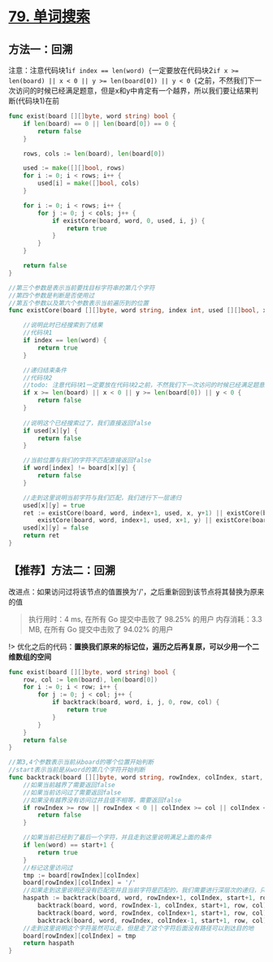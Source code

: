 # [79. 单词搜索](https://leetcode-cn.com/problems/word-search/)

## 方法一：回溯

注意：注意代码块1`if index == len(word) {`一定要放在代码块2`if x >= len(board) || x < 0 || y >= len(board[0]) || y < 0 {`之前，不然我们下一次访问的时候已经满足题意，但是x和y中肯定有一个越界，所以我们要让结果判断(代码块1)在前

```go
func exist(board [][]byte, word string) bool {
	if len(board) == 0 || len(board[0]) == 0 {
		return false
	}

	rows, cols := len(board), len(board[0])

	used := make([][]bool, rows)
	for i := 0; i < rows; i++ {
		used[i] = make([]bool, cols)
	}

	for i := 0; i < rows; i++ {
		for j := 0; j < cols; j++ {
			if existCore(board, word, 0, used, i, j) {
				return true
			}
		}
	}

	return false
}

//第三个参数是表示当前要找目标字符串的第几个字符
//第四个参数是判断是否使用过
//第五个参数以及第六个参数表示当前遍历到的位置
func existCore(board [][]byte, word string, index int, used [][]bool, x, y int) bool {

	//说明此时已经搜索到了结果
	//代码块1
	if index == len(word) {
		return true
	}

	//递归结束条件
	//代码块2
	//todo: 注意代码块1一定要放在代码块2之前，不然我们下一次访问的时候已经满足题意，但是x和y中肯定有一个越界，所以我们要让结果判断(代码块1)在前
	if x >= len(board) || x < 0 || y >= len(board[0]) || y < 0 {
		return false
	}
	
	//说明这个已经搜索过了，我们直接返回false
	if used[x][y] {
		return false
	}

	//当前位置与我们的字符不匹配直接返回false
	if word[index] != board[x][y] {
		return false
	}

	//走到这里说明当前字符与我们匹配，我们进行下一层递归
	used[x][y] = true
	ret := existCore(board, word, index+1, used, x, y+1) || existCore(board, word, index+1, used, x, y-1) ||
		existCore(board, word, index+1, used, x+1, y) || existCore(board, word, index+1, used, x-1, y)
	used[x][y] = false
	return ret
}

```

## 【推荐】方法二：回溯
改进点：如果访问过将该节点的值置换为'/'，之后重新回到该节点将其替换为原来的值

> 执行用时：4 ms, 在所有 Go 提交中击败了 98.25% 的用户
> 		内存消耗：3.3 MB, 在所有 Go 提交中击败了 94.02% 的用户

!> 优化之后的代码：**置换我们原来的标记位，遍历之后再复原，可以少用一个二维数组的空间**

```go
func exist(board [][]byte, word string) bool {
	row, col := len(board), len(board[0])
	for i := 0; i < row; i++ {
		for j := 0; j < col; j++ {
			if backtrack(board, word, i, j, 0, row, col) {
				return true
			}
		}
	}
	return false
}

//第3,4个参数表示当前从board的哪个位置开始判断
//start表示当前是从word的第几个字符开始判断
func backtrack(board [][]byte, word string, rowIndex, colIndex, start, row, col int) bool {
	//如果当前越界了需要返回false
	//如果当前访问过了需要返回false
	//如果没有越界没有访问过并且值不相等，需要返回false
	if rowIndex >= row || rowIndex < 0 || colIndex >= col || colIndex < 0 || word[start] != board[rowIndex][colIndex] || board[rowIndex][colIndex] == '/' {
		return false
	}

	//如果当前已经到了最后一个字符，并且走到这里说明满足上面的条件
	if len(word) == start+1 {
		return true
	}
	//标记这里访问过
	tmp := board[rowIndex][colIndex]
	board[rowIndex][colIndex] = '/'
	//如果走到这里说明还没有匹配完并且当前字符是匹配的，我们需要进行深层次的递归，只要有一个符合就返回true
	haspath := backtrack(board, word, rowIndex+1, colIndex, start+1, row, col) ||
		backtrack(board, word, rowIndex-1, colIndex, start+1, row, col) ||
		backtrack(board, word, rowIndex, colIndex+1, start+1, row, col) ||
		backtrack(board, word, rowIndex, colIndex-1, start+1, row, col)
	//走到这里说明这个字符虽然可以走，但是走了这个字符后面没有路径可以到达目的地
	board[rowIndex][colIndex] = tmp
	return haspath
}

```

